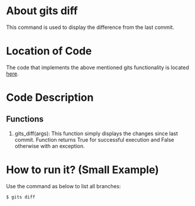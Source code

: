 # About gits diff

This command is used to display the difference from the last commit.

# Location of Code

The code that implements the above mentioned gits functionality is located [here](https://github.com/harshitpatel96/GITS/blob/master/code/gits_diff.py).

# Code Description

## Functions

1. gits_diff(args):
   This function simply displays the changes since last commit.
   Function returns True for successful execution and False otherwise with an exception.

# How to run it? (Small Example)

Use the command as below to list all branches:

```
$ gits diff
```
